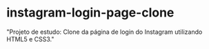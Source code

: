 # instagram-login-page-clone
"Projeto de estudo: Clone da página de login do Instagram utilizando HTML5 e CSS3."
